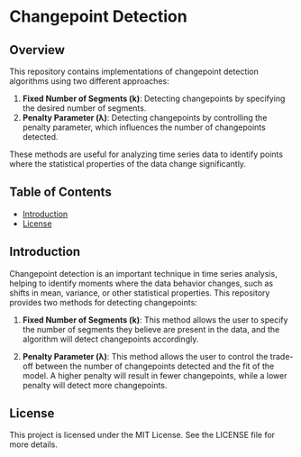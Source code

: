# Changepoint Detection

## Overview

This repository contains implementations of changepoint detection algorithms using two different approaches:

1. **Fixed Number of Segments (k)**: Detecting changepoints by specifying the desired number of segments.
2. **Penalty Parameter (λ)**: Detecting changepoints by controlling the penalty parameter, which influences the number of changepoints detected.

These methods are useful for analyzing time series data to identify points where the statistical properties of the data change significantly.

## Table of Contents

- [Introduction](#introduction)
- [License](#license)

## Introduction

Changepoint detection is an important technique in time series analysis, helping to identify moments where the data behavior changes, such as shifts in mean, variance, or other statistical properties. This repository provides two methods for detecting changepoints:

1. **Fixed Number of Segments (k)**: This method allows the user to specify the number of segments they believe are present in the data, and the algorithm will detect changepoints accordingly.
   
2. **Penalty Parameter (λ)**: This method allows the user to control the trade-off between the number of changepoints detected and the fit of the model. A higher penalty will result in fewer changepoints, while a lower penalty will detect more changepoints.

## License
This project is licensed under the MIT License. See the LICENSE file for more details.

